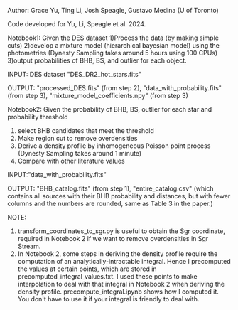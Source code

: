 Author: Grace Yu, Ting Li, Josh Speagle, Gustavo Medina (U of Toronto)

Code developed for Yu, Li, Speagle et al. 2024.

Notebook1: Given the DES dataset
1)Process the data (by making simple cuts)
2)develop a mixture model (hierarchical bayesian model) using the photometries  (Dynesty Sampling takes around 5 hours using 100 CPUs)
3)output probabilities of BHB, BS, and outlier for each object.

INPUT: DES dataset "DES_DR2_hot_stars.fits"

OUTPUT: "processed_DES.fits" (from step 2), "data_with_probability.fits" (from step 3), "mixture_model_coefficients.npy" (from step 3)


Notebook2: Given the probability of BHB, BS, outlier for each star and probability threshold
1) select BHB candidates that meet the threshold
2) Make region cut to remove overdensities
3) Derive a density profile by inhomogeneous Poisson point process (Dynesty Sampling takes around 1 minute)
4) Compare with other literature values

INPUT:"data_with_probability.fits"

OUTPUT: "BHB_catalog.fits" (from step 1), "entire_catalog.csv" (which contains all sources with their BHB probability and distances, but with fewer columns and the numbers are rounded, same as Table 3 in the paper.)

NOTE: 
1) transform_coordinates_to_sgr.py is useful to obtain the Sgr coordinate, required in Notebook 2 if we want to remove overdensities in Sgr Stream.
2) In Notebook 2, some steps in deriving the density profile require the computation of an analytically-intractable integral. Hence I precomputed the values at certain points, which are stored in precomputed_integral_values.txt. I used these points to make interpolation to deal with that integral in Notebook 2 when deriving the density profile. precompute_integral.ipynb shows how I computed it. You don't have to use it if your integral is friendly to deal with.
